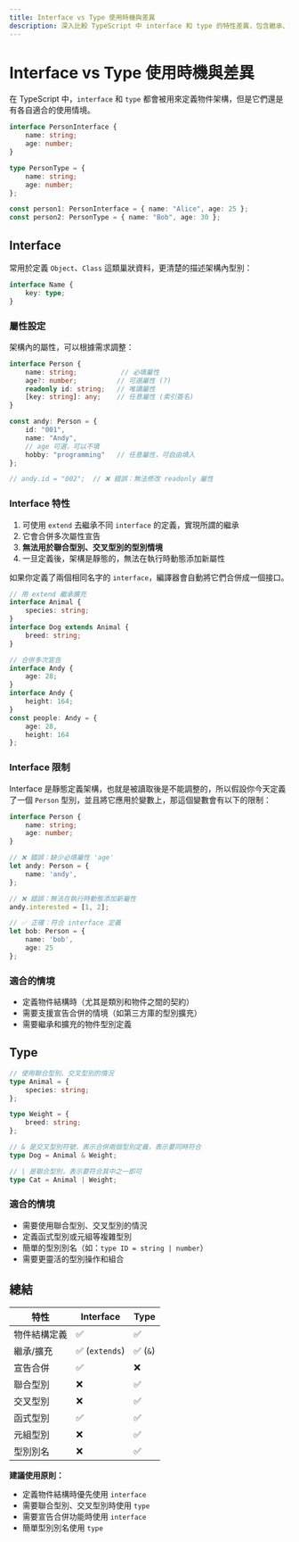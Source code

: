 ```yaml
---
title: Interface vs Type 使用時機與差異
description: 深入比較 TypeScript 中 interface 和 type 的特性差異，包含繼承、宣告合併、聯合型別等使用情境，並提供實際程式碼範例說明何時使用哪種定義方式
---
```


# Interface vs Type 使用時機與差異

在 TypeScript 中，`interface` 和 `type` 都會被用來定義物件架構，但是它們還是有各自適合的使用情境。

```ts
interface PersonInterface {
    name: string;
    age: number;
}

type PersonType = {
    name: string;
    age: number;
};

const person1: PersonInterface = { name: "Alice", age: 25 };
const person2: PersonType = { name: "Bob", age: 30 };
```

## Interface

常用於定義 `Object`、`Class` 這類巢狀資料，更清楚的描述架構內型別：

```ts
interface Name {
    key: type;
}
```

### 屬性設定

架構內的屬性，可以根據需求調整：

```ts
interface Person {
    name: string;           // 必填屬性
    age?: number;          // 可選屬性 (?)
    readonly id: string;   // 唯讀屬性
    [key: string]: any;    // 任意屬性 (索引簽名)
}

const andy: Person = {
    id: "001",
    name: "Andy",
    // age 可選，可以不填
    hobby: "programming"   // 任意屬性，可自由填入
};

// andy.id = "002";  // ❌ 錯誤：無法修改 readonly 屬性
```

### Interface 特性

1. 可使用 `extend` 去繼承不同 `interface` 的定義，實現所謂的繼承
2. 它會合併多次屬性宣告
3. **無法用於聯合型別、交叉型別的型別情境**
4. 一旦定義後，架構是靜態的，無法在執行時動態添加新屬性

如果你定義了兩個相同名字的 `interface`，編譯器會自動將它們合併成一個接口。

```ts
// 用 extend 繼承擴充
interface Animal {
    species: string;
}
interface Dog extends Animal {
    breed: string;
}

// 合併多次宣告
interface Andy {
    age: 28;
}
interface Andy {
    height: 164;
}
const people: Andy = {
    age: 28,
    height: 164
};
```

### Interface 限制

Interface 是靜態定義架構，也就是被讀取後是不能調整的，所以假設你今天定義了一個 `Person` 型別，並且將它應用於變數上，那這個變數會有以下的限制：

```ts
interface Person {
    name: string;
    age: number;
}

// ❌ 錯誤：缺少必填屬性 'age'
let andy: Person = {
    name: 'andy',
};

// ❌ 錯誤：無法在執行時動態添加新屬性
andy.interested = [1, 2];

// ✅ 正確：符合 interface 定義
let bob: Person = {
    name: 'bob',
    age: 25
};
```

### 適合的情境

- 定義物件結構時（尤其是類別和物件之間的契約）
- 需要支援宣告合併的情境（如第三方庫的型別擴充）
- 需要繼承和擴充的物件型別定義

## Type

```ts
// 使用聯合型別、交叉型別的情況
type Animal = {
    species: string;
};

type Weight = {
    breed: string;
};

// & 是交叉型別符號，表示合併兩個型別定義，表示要同時符合
type Dog = Animal & Weight;

// | 是聯合型別，表示要符合其中之一即可
type Cat = Animal | Weight;
```

### 適合的情境

- 需要使用聯合型別、交叉型別的情況
- 定義函式型別或元組等複雜型別
- 簡單的型別別名（如：`type ID = string | number`）
- 需要更靈活的型別操作和組合

## 總結

| 特性 | Interface | Type |
|------|-----------|------|
| 物件結構定義 | ✅ | ✅ |
| 繼承/擴充 | ✅ (`extends`) | ✅ (`&`) |
| 宣告合併 | ✅ | ❌ |
| 聯合型別 | ❌ | ✅ |
| 交叉型別 | ❌ | ✅ |
| 函式型別 | ✅ | ✅ |
| 元組型別 | ❌ | ✅ |
| 型別別名 | ❌ | ✅ |

**建議使用原則：**
- 定義物件結構時優先使用 `interface`
- 需要聯合型別、交叉型別時使用 `type`
- 需要宣告合併功能時使用 `interface`
- 簡單型別別名使用 `type`